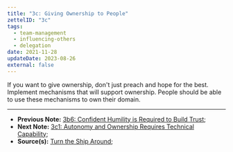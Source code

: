 ```yaml
---
title: "3c: Giving Ownership to People"
zettelID: "3c"
tags:
  - team-management
  - influencing-others
  - delegation
date: 2021-11-28
updateDate: 2023-08-26
external: false
---
```


If you want to give ownership, don't just preach and hope for the best. Implement mechanisms that will support ownership. People should be able to use these mechanisms to own their domain.

---

- **Previous Note:** [3b6: Confident Humility is Required to Build Trust](/notes/3b6/);
- **Next Note:** [3c1: Autonomy and Ownership Requires Technical Capability](/notes/3c1/);
- **Source(s):** [Turn the Ship Around](/books/turn-the-ship-around-summary-book-chapter-notes/);

